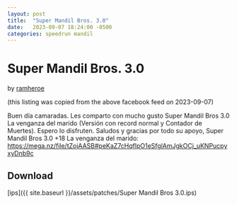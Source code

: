 ```yaml
---
layout: post
title:  "Super Mandil Bros. 3.0"
date:   2023-09-07 18:24:00 -0500
categories: speedrun mandil
---
```


# Super Mandil Bros. 3.0

by [ramheroe](https://www.facebook.com/ramheroe/)

(this listing was copied from the above facebook feed on 2023-09-07)

Buen día camaradas. Les comparto con mucho gusto Super Mandil Bros 3.0 La venganza del marido (Versión con record normal y Contador de Muertes). Espero lo disfruten. Saludos y gracias por todo su apoyo,
Super Mandil Bros 3.0 +18 La venganza del marido:
https://mega.nz/file/tZojAASB#peKaZ7cHqflpO1eSfglAmJgkOCj_uKNPucpyxyDnb9c

## Download

[ips]({{ site.baseurl }}/assets/patches/Super Mandil Bros 3.0.ips)